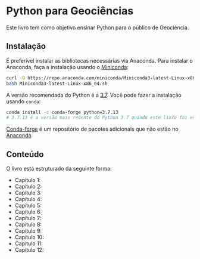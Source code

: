 # Python para Geociências

Este livro tem como objetivo ensinar Python para o público de Geociência.

## Instalação

É preferível instalar as bibliotecas necessárias via Anaconda. Para instalar o Anaconda, faça a instalação usando o [Miniconda](https://docs.conda.io/en/latest/miniconda.html):

```bash
curl -O https://repo.anaconda.com/miniconda/Miniconda3-latest-Linux-x86_64.sh
bash Miniconda3-latest-Linux-x86_64.sh
```

A versão recomendada do Python é a [3.7](https://www.python.org/downloads/release/python-370/). Você pode fazer a instalação usando `conda`:

```bash
conda install -c conda-forge python=3.7.13
# 3.7.13 é a versão mais recente do Python 3.7 quando este livro foi escrito.
```

[Conda-forge](https://conda.io/projects/conda-forge) é um repositório de pacotes adicionais que não estão no [Anaconda](https://www.anaconda.com/download/).


## Conteúdo

O livro está estruturado da seguinte forma:

* Capítulo 1:
* Capítulo 2:
* Capítulo 3:
* Capítulo 4:
* Capítulo 5:
* Capítulo 6:
* Capítulo 7:
* Capítulo 8:
* Capítulo 9:
* Capítulo 10:
* Capítulo 11:
* Capítulo 12: